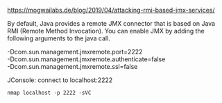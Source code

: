https://mogwailabs.de/blog/2019/04/attacking-rmi-based-jmx-services/  

By default, Java provides a remote JMX connector that is based on Java RMI (Remote Method Invocation). You can enable JMX by adding the following arguments to the java call.  

-Dcom.sun.management.jmxremote.port=2222   
-Dcom.sun.management.jmxremote.authenticate=false  
-Dcom.sun.management.jmxremote.ssl=false  

JConsole: connect to localhost:2222 

`nmap localhost -p 2222 -sVC`
